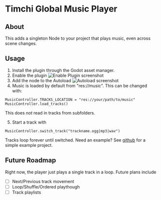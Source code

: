 # Timchi Global Music Player

## About
This adds a singleton Node to your project that plays music, even across scene changes.

## Usage
1. Install the plugin through the Godot asset manager.
2. Enable the plugin ![Enable Plugin screenshot](/addons/timchi_global_music_player/assets/plugin_enabled.png "Enable Plugin screenshot")
3. Add the node to the Autoload ![Autoload screenshot](/addons/timchi_global_music_player/assets/autoload.png "Autoload screenshot")
4. Music is loaded by default from "res://music". This can be changed with: 
```gdscript
MusicController.TRACKS_LOCATION = "res://your/path/to/music"
MusicController.load_tracks()
```
This does *not* read in tracks from subfolders.

5. Start a track with 
```gdscript
MusicController.switch_track("trackname.ogg|mp3|wav")
```

Tracks loop forever until switched.
Need an example? See [github](https://github.com/atrus6/tgmp_example) for a simple example project.


## Future Roadmap
Right now, the player just plays a single track in a loop. Future plans include

- [ ] Next/Previous track movement
- [ ] Loop/Shuffle/Ordered playthough
- [ ] Track playlists
